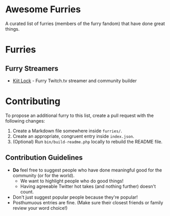 # Awesome Furries

A curated list of furries (members of the furry fandom) that have done great things.

# Furries

## Furry Streamers

 * [Kiit Lock](https://github.com/Furry-Fandom/awesome-furries/blob/master/furries/streamers/0001-kiit-lock.md) - Furry Twitch.tv streamer and community builder

# Contributing

To propose an additional furry to this list, create a pull request
with the following changes:

1. Create a Markdown file somewhere inside `furries/`.
2. Create an appropriate, congruent entry inside `index.json`.
3. (Optional) Run `bin/build-readme.php` locally to rebuild the
   README file.

## Contribution Guidelines

* **Do** feel free to suggest people who have done meaningful good for
  the community (or for the world).
  * We want to highlight people who do good things!
  * Having agreeable Twitter hot takes (and nothing further) doesn't count.
* Don't just suggest popular people because they're popular!
* Posthumuous entries are fine. (Make sure their closest friends
  or family review your word choice!)
